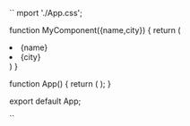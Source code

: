 

``
mport './App.css';

function MyComponent({name,city}) {
  return (
    <dev>
      <li>{name}</li>
      <li>{city}</li>
    </dev>
  )
}

function App() {
  return (
    <MyComponent 
      name="hello"
      city="hyd"
    />
  );
}

export default App;

``

